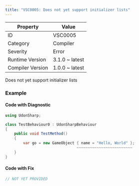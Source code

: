 ```yaml
---
title: "VSC0005: Does not yet support initializer lists"
---
```


| Property         | Value          |
| ---------------- | -------------- |
| ID               | VSC0005        |
| Category         | Compiler       |
| Severity         | Error          |
| Runtime Version  | 3.1.0 ~ latest |
| Compiler Version | 1.0.0 ~ latest |

Does not yet support initializer lists

### Example

#### Code with Diagnostic

```csharp
using UdonSharp;

class TestBehaviour0 : UdonSharpBehaviour
{
    public void TestMethod()
    {
        var go = new GameObject { name = "Hello, World" };
                                ~~~~~~~~~~~~~~~~~~~~~~~~~
    }
}
```

#### Code with Fix

```csharp
// NOT YET PROVIDED
```
